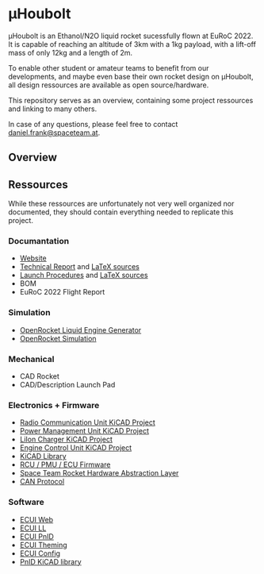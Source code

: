 # µHoubolt
µHoubolt is an Ethanol/N2O liquid rocket sucessfully flown at EuRoC 2022. It is capable of reaching an altitude of 3km with a 1kg payload, with a lift-off mass of only 12kg and a length of 2m.

To enable other student or amateur teams to benefit from our developments, and maybe even base their own rocket design on µHoubolt, all design ressources are available as open source/hardware.

This repository serves as an overview, containing some project ressources and linking to many others.

In case of any questions, please feel free to contact [daniel.frank@spaceteam.at](mailto:daniel.frank@spaceteam.at).

## Overview

## Ressources
While these ressources are unfortunately not very well organized nor documented, they should contain everything needed to replicate this project.

### Documantation
- [Website](spaceteam.at/uhb)
- [Technical Report](TechnicalReport_EuRoC2022.pdf) and [LaTeX sources](TechnicalReport_EuRoC2022_Sources)
- [Launch Procedures](µHoubolt_Launch_Procedures.pdf) and [LaTeX sources](µHoubolt_Launch_Procedures_Sources)
- BOM
- EuRoC 2022 Flight Report

### Simulation
- [OpenRocket Liquid Engine Generator](https://github.com/SpaceTeam/ORLEG)
- [OpenRocket Simulation](Simulation_OpenRocket)

### Mechanical
- CAD Rocket
- CAD/Description Launch Pad

### Electronics + Firmware
- [Radio Communication Unit KiCAD Project](https://github.com/SpaceTeam/uHoubolt_PCB_RCU)
- [Power Management Unit KiCAD Project](https://github.com/SpaceTeam/uHoubolt_PCB_PMU)
- [LiIon Charger KiCAD Project](https://github.com/SpaceTeam/uHoubolt_PCB_LiIon_Charger)
- [Engine Control Unit KiCAD Project](https://github.com/SpaceTeam/uHoubolt_PCB_ECU)
- [KiCAD Library](https://github.com/SpaceTeam/TXV_Library_PCB)
- [RCU / PMU / ECU Firmware](https://github.com/SpaceTeam/firmware_liquids)
- [Space Team Rocket Hardware Abstraction Layer](https://github.com/SpaceTeam/STRHAL)
- [CAN Protocol](https://github.com/SpaceTeam/can_houbolt)

### Software
- [ECUI Web](https://github.com/SpaceTeam/web_ecui_houbolt)
- [ECUI LL](https://github.com/SpaceTeam/llserver_ecui_houbolt)
- [ECUI PnID](https://github.com/SpaceTeam/pnid_houbolt)
- [ECUI Theming](https://github.com/SpaceTeam/SpaceTeamTheme)
- [ECUI Config](https://github.com/SpaceTeam/config_ecui)
- [PnID KiCAD library](https://github.com/SpaceTeam/pnid-lib)
